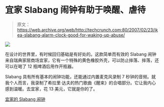# 宜家 Slabang 闹钟有助于唤醒、虐待

> 原文：<https://web.archive.org/web/http://techcrunch.com:80/2007/02/23/ikea-slabang-alarm-clock-good-for-waking-up-abuse/>

![](img/69b0e5993ca2ec8aeb1962ea427f9eb0.png)

在设计的世界里，有时候回归基础是有好处的。这款简单而有效的 Slabang 闹钟来自瑞典家居商场宜家，它有一个特殊的黄色橡胶外壳，可以防止摔落、摔落，还可以在喝了 12 瓶啤酒后用作开瓶器。

Slabang 具有所有基本的闹钟功能，还能通过内置麦克风录制 7 秒钟的音频。就我个人而言，我录制了希拉里·达夫的热门歌曲《醒来》的合唱部分。它让我内心感到温暖。去宜家，花 13 美元，它就是你的了。

[宜家的 Slabang 闹钟](https://web.archive.org/web/20150926090427/http://www.boingboing.net/2007/02/22/ikeas_slabang_alarm_.html)